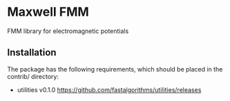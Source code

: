 # Maxwell FMM

FMM library for electromagnetic potentials

## Installation
The package has the following requirements, which should be placed in
the contrib/ directory:

- utilities v0.1.0 https://github.com/fastalgorithms/utilities/releases 
